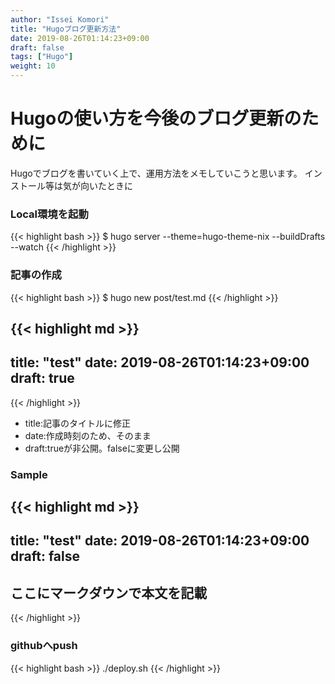 ```yaml
---
author: "Issei Komori"
title: "Hugoブログ更新方法"
date: 2019-08-26T01:14:23+09:00
draft: false
tags: ["Hugo"]
weight: 10
---
```

# Hugoの使い方を今後のブログ更新のために
Hugoでブログを書いていく上で、運用方法をメモしていこうと思います。
インストール等は気が向いたときに

### Local環境を起動
{{< highlight bash >}}
$ hugo server --theme=hugo-theme-nix --buildDrafts --watch
{{< /highlight >}}

### 記事の作成
{{< highlight bash >}}
$ hugo new post/test.md
{{< /highlight >}}

{{< highlight md >}}
---
title: "test"
date: 2019-08-26T01:14:23+09:00
draft: true
---
{{< /highlight >}}

- title:記事のタイトルに修正
- date:作成時刻のため、そのまま
- draft:trueが非公開。falseに変更し公開

### Sample

{{< highlight md >}}
---
title: "test"
date: 2019-08-26T01:14:23+09:00
draft: false
---

## ここにマークダウンで本文を記載

{{< /highlight >}}

### githubへpush

{{< highlight bash >}}
./deploy.sh
{{< /highlight >}}

